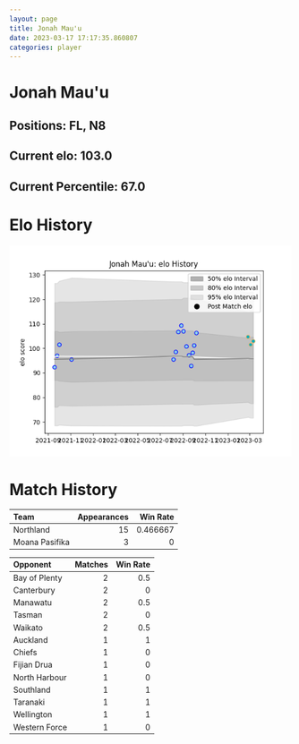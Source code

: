 ```yaml
---  
layout: page  
title: Jonah Mau'u  
date: 2023-03-17 17:17:35.860807  
categories: player  
---
```

# Jonah Mau'u

## Positions: FL, N8

## Current elo: 103.0

## Current Percentile: 67.0

# Elo History


![elo history](history_JonahMau'u.png)
# Match History


| Team           |   Appearances |   Win Rate |
|:---------------|--------------:|-----------:|
| Northland      |            15 |   0.466667 |
| Moana Pasifika |             3 |   0        |

| Opponent      |   Matches |   Win Rate |
|:--------------|----------:|-----------:|
| Bay of Plenty |         2 |        0.5 |
| Canterbury    |         2 |        0   |
| Manawatu      |         2 |        0.5 |
| Tasman        |         2 |        0   |
| Waikato       |         2 |        0.5 |
| Auckland      |         1 |        1   |
| Chiefs        |         1 |        0   |
| Fijian Drua   |         1 |        0   |
| North Harbour |         1 |        0   |
| Southland     |         1 |        1   |
| Taranaki      |         1 |        1   |
| Wellington    |         1 |        1   |
| Western Force |         1 |        0   |